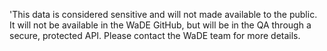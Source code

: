 'This data is considered sensitive and will not made available to the public.  It will not be available in the WaDE GitHub, but will be in the QA through a secure, protected API.  Please contact the WaDE team for more details.
